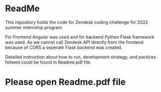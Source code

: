 # ReadMe
This repository holds the code for Zendesk coding challenge for 2022 summer internship program.

For Frontend Angular was used and for backend Python Flask framework was used. As we cannot call Zendesk API directly from the frontend because of CORS a seperate Flask backend
was created.

Detailed instruction about how to run, development strategy, and pactices follwed could be found in Readme.pdf file.


# Please open Readme.pdf file
